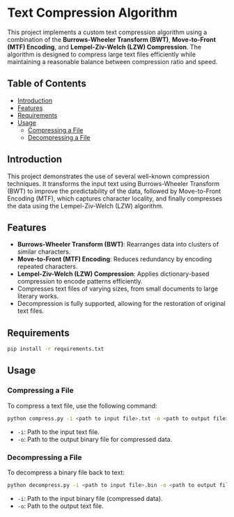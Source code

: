 # Text Compression Algorithm

This project implements a custom text compression algorithm using a combination of the **Burrows-Wheeler Transform (BWT)**, **Move-to-Front (MTF) Encoding**, and **Lempel-Ziv-Welch (LZW) Compression**. The algorithm is designed to compress large text files efficiently while maintaining a reasonable balance between compression ratio and speed.

## Table of Contents
- [Introduction](#introduction)
- [Features](#features)
- [Requirements](#requirements)
- [Usage](#usage)
  - [Compressing a File](#compressing-a-file)
  - [Decompressing a File](#decompressing-a-file)

## Introduction
This project demonstrates the use of several well-known compression techniques. It transforms the input text using Burrows-Wheeler Transform (BWT) to improve the predictability of the data, followed by Move-to-Front Encoding (MTF), which captures character locality, and finally compresses the data using the Lempel-Ziv-Welch (LZW) algorithm.

## Features
- **Burrows-Wheeler Transform (BWT)**: Rearranges data into clusters of similar characters.
- **Move-to-Front (MTF) Encoding**: Reduces redundancy by encoding repeated characters.
- **Lempel-Ziv-Welch (LZW) Compression**: Applies dictionary-based compression to encode patterns efficiently.
- Compresses text files of varying sizes, from small documents to large literary works.
- Decompression is fully supported, allowing for the restoration of original text files.

## Requirements
```bash
pip install -r requirements.txt
```

## Usage

### Compressing a File
To compress a text file, use the following command:
```bash
python compress.py -i <path to input file>.txt -o <path to output file>.bin
```
- `-i`: Path to the input text file.
- `-o`: Path to the output binary file for compressed data.

### Decompressing a File
To decompress a binary file back to text:
```bash
python decompress.py -i <path to input file>.bin -o <path to output file>.txt
```
- `-i`: Path to the input binary file (compressed data).
- `-o`: Path to the output text file.
